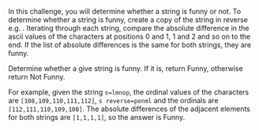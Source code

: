 In this challenge, you will determine whether a string is funny or not. To determine whether a string is funny, create a copy of the string in reverse e.g. . Iterating through each string, compare the absolute difference in the ascii values of the characters at positions 0 and 1, 1 and 2 and so on to the end. If the list of absolute differences is the same for both strings, they are funny.

Determine whether a give string is funny. If it is, return Funny, otherwise return Not Funny.

For example, given the string `s=lmnop`, the ordinal values of the characters are `[108,109,110,111,112]`, `s reverse=ponml` and the ordinals are `[112,111,110,109,108]`. The absolute differences of the adjacent elements for both strings are `[1,1,1,1]`, so the answer is Funny.
